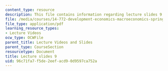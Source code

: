 ```yaml
---
content_type: resource
description: This file contains information regarding lecture slides 9.
file: /media/courses/14-772-development-economics-macroeconomics-spring-2013/96c71fa7f5de2eefacd90d9597ca752a_MIT14_772S13_lecture9.pdf
file_type: application/pdf
learning_resource_types:
- Lecture Videos
ocw_type: OCWFile
parent_title: Lecture Videos and Slides
parent_type: CourseSection
resourcetype: Document
title: Lecture slides 9
uid: 96c71fa7-f5de-2eef-acd9-0d9597ca752a
---
```

